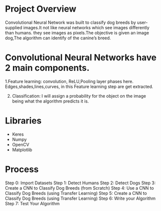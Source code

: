 # Project Overview
Convolutional Neural Network was built to classify dog breeds by user-supplied images.It not like neural networks which see images differently than humans. they see images as pixels.The objective is given an image dog,The algorithm can identify of the canine’s breed.

# Convolutional Neural Networks have 2 main components.
1.Feature learning: convolution, ReLU,Pooling layer phases here. Edges,shades,lines,curves, in this Feature learning step are get extracted.

2. Classification: I will assign a probability for the object on the image being what the algorithm predicts it is.

# Libraries 
- Keres 
- Numpy
- OpenCV
- Matplotlib

# Process 
Step 0: Import Datasets
Step 1: Detect Humans
Step 2: Detect Dogs
Step 3: Create a CNN to Classify Dog Breeds (from Scratch)
Step 4: Use a CNN to Classify Dog Breeds (using Transfer Learning)
Step 5: Create a CNN to Classify Dog Breeds (using Transfer Learning)
Step 6: Write your Algorithm
Step 7: Test Your Algorithm
